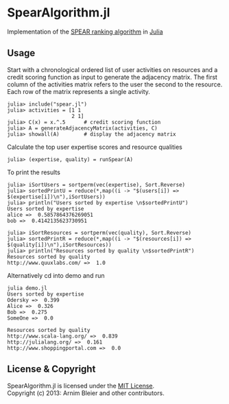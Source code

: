 SpearAlgorithm.jl
=================

Implementation of the [SPEAR ranking algorithm](http://www.michael-noll.com/projects/spear-algorithm/) in [Julia](http://julialang.org/)

Usage
-----
Start with a chronological ordered list of user activities on resources and a credit scoring function as input to generate the adjacency matrix.
The first column of the activities matrix refers to the user the second to the resource. Each row of the matrix represents a single activity.

    julia> include("spear.jl")
	julia> activities = [1 1
	                     2 1]
	julia> C(x) = x.^.5      # credit scoring function
	julia> A = generateAdjacencyMatrix(activities, C)
	julia> showall(A)        # display the adjacency matrix
	
Calculate the top user expertise scores and resource qualities

	julia> (expertise, quality) = runSpear(A)
	
To print the results 

	julia> iSortUsers = sortperm(vec(expertise), Sort.Reverse)
	julia> sortedPrintU = reduce(*,map((i -> "$(users[i]) =>  $(expertise[i])\n"),iSortUsers))
	julia> println("Users sorted by expertise \n$sortedPrintU")
	Users sorted by expertise 
	alice =>  0.5857864376269051
	bob =>  0.4142135623730951

	julia> iSortResources = sortperm(vec(quality), Sort.Reverse)
	julia> sortedPrintR = reduce(*,map((i -> "$(resources[i]) =>  $(quality[i])\n"),iSortResources))
	julia> println("Resources sorted by quality \n$sortedPrintR")
	Resources sorted by quality 
	http://www.quuxlabs.com/ =>  1.0

Alternatively cd into demo and run

    julia demo.jl 
    Users sorted by expertise 
    Odersky =>  0.399
    Alice =>  0.326
    Bob =>  0.275
    SomeOne =>  0.0

    Resources sorted by quality 
    http://www.scala-lang.org/ =>  0.839
    http://julialang.org/ =>  0.161
    http://www.shoppingportal.com =>  0.0
	
License & Copyright
-------------------
SpearAlgorithm.jl is licensed under the [MIT License](http://opensource.org/licenses/MIT).  
Copyright (c) 2013: Arnim Bleier and other contributors.
